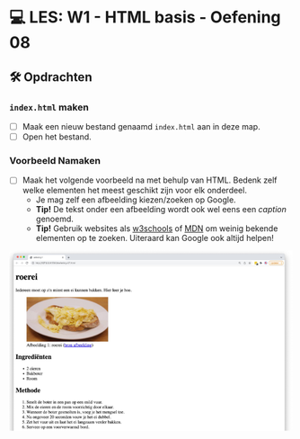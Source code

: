 # 💻 LES: W1 - HTML basis - Oefening 08

## 🛠️ Opdrachten

### `index.html` maken

 - [ ] Maak een nieuw bestand genaamd `index.html` aan in deze map.
 - [ ] Open het bestand.

### Voorbeeld Namaken

 - [ ] Maak het volgende voorbeeld na met behulp van HTML. Bedenk zelf welke elementen het meest geschikt zijn voor elk onderdeel.
   - Je mag zelf een afbeelding kiezen/zoeken op Google.
   - **Tip!** De tekst onder een afbeelding wordt ook wel eens een *caption* genoemd.
    - **Tip!** Gebruik websites als [w3schools](https://www.w3schools.com) of [MDN](https://developer.mozilla.org/en-US/docs/Web/HTML) om weinig bekende elementen op te zoeken. Uiteraard kan Google ook altijd helpen!

![Alt text](image.png)